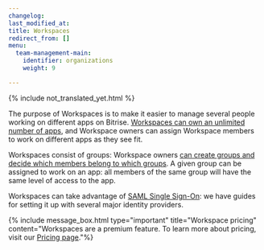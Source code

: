 ```yaml
---
changelog: 
last_modified_at: 
title: Workspaces
redirect_from: []
menu:
  team-management-main:
    identifier: organizations
    weight: 9

---
```

{% include not_translated_yet.html %}

The purpose of Workspaces is to make it easier to manage several people working on different apps on Bitrise. [Workspaces can own an unlimited number of apps](/jp/team-management/organizations/managing-apps/), and Workspace owners can assign Workspace members to work on different apps as they see fit.

Workspaces consist of groups: Workspace owners [can create groups and decide which members belong to which groups](/jp/team-management/organizations/members-organizations/). A given group can be assigned to work on an app: all members of the same group will have the same level of access to the app.

Workspaces can take advantage of [SAML Single Sign-On](/jp/team-management/organizations/saml-sso-in-organizations/): we have guides for setting it up with several major identity providers.

{% include message_box.html type="important" title="Workspace pricing" content="Workspaces are a premium feature. To learn more about pricing, visit our [Pricing page](https://www.bitrise.io/pricing/)."%}